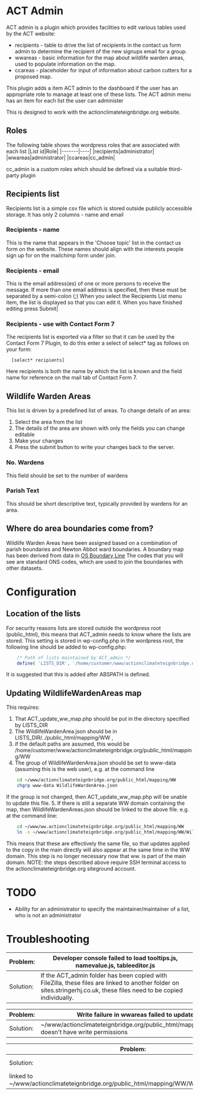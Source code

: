 # ACT Admin
ACT admin is a plugin which provides facilities to edit various tables used by the ACT website:
+ recipients - table to drive the list of recipients in the contact us form admin
            to determine the recipient of the new signups email for a group.
+ wwareas - basic information for the map about wildlife warden areas, used to populate information on the map. 
+ ccareas - placeholder for input of information about carbon cutters for a proposed map.

This plugin adds a item ACT admin to the dashboard if the user has an appropriate role to
        manage at least one of these lists.
The ACT admin menu has an item for each list the user can administer

This is designed to work with the actionclimateteignbridge.org website.

## Roles
The following table shows the wordpress roles that are associated with each list
|List id|Role|
|-------|----|
|recipients|administrator|
|wwareas|administrator|
|ccareas|cc_admin|

cc_admin is a custom roles which should be defined via a suitable third-party plugin

## Recipients list
Recipients list is a simple csv file which is stored outside publicly accessible storage.
It has only 2 columns - name and email

### Recipients - name
This is the name that appears in the 'Choose topic' list in the contact us form on the website.
These names should align with the interests people sign up for on the mailchimp form under join.

### Recipients - email
This is the email address(es) of one or more persons to receive the message.
If more than one email address is specified, then these must be separated by a semi-colon (;)
When you select the Recipients List menu item, the list is displayed so that you 
 can edit it. When you have finished editing press Submit|

### Recipients - use with Contact Form 7
The recipients list is exported via a filter so that it can be used by the Contact Form 7 Plugin,
to do this enter a select of select* tag as follows on your form:
```
  [select* recipients]
```
Here recipients is both the name by which the list is known and the field name for reference on the mail tab of Contact Form 7.

## Wildlife Warden Areas
This list is driven by a predefined list of areas. To change details of an area:
1. Select the area from the list
2. The details of the area are shown with only the fields you can change editable
3. Make your changes
4. Press the submit button to write your changes back to the server.

### No. Wardens
This field should be set to the number of wardens
### Parish Text
This should be short descriptive text, typically provided by wardens for an area.

## Where do area boundaries come from?
Wildlife Warden Areas have been assigned based on a combination of parish boundaries and Newton Abbot ward boundaries.
A boundary map has been derived from data in 
[OS Boundary Line](https://www.ordnancesurvey.co.uk/products/boundary-line)
The codes that you will see are standard ONS codes, which are used to join the boundaries with other datasets.
# Configuration

## Location of the lists
For security reasons lists are stored outside the wordpress root (public_html), 
this means that ACT_admin needs to know where the lists are stored. This setting is stored in wp-config.php in the wordpress root,
the following line should be added to wp-config.php:
```php
    /* Path of lists maintained by ACT_admin */
    define( 'LISTS_DIR', '/home/customer/www/actionclimateteignbridge.org/jobs/');
```
It is suggested that this is added after ABSPATH is defined.

## Updating WildlifeWardenAreas map
This requires:
1. That ACT_update_ww_map.php should be put in the directory specified by LISTS_DIR
2. The WildlifeWardenArea.json should be in LISTS_DIR/../public_html/mapping/WW ,
3. if the default paths are assumed, this would be /home/customer/www/actionclimateteignbridge.org/public_html/mapping/WW
4. The group of WildlifeWardenArea.json should be set to www-data (assuming this is the web user), e.g. at the command line
```bash
    cd ~/www/actionclimateteignbridge.org/public_html/mapping/WW
    chgrp www-data WildlifeWardenArea.json
```
If the group is not changed, then ACT_update_ww_map.php will be unable to update this file.
5. If there is still a separate WW domain containing the map, then WildlifeWardenAreas.json should be linked to the above file.
    e.g. at the command line:
```bash
    cd ~/www/ww.actionclimateteignbridge.org/public_html/mapping/WW
    ln -s ~/www/actionclimateteignbridge.org/public_html/mapping/WW/WildlifeWardenAreas.json ./
```
This means that these are effectively the same file, so that updates applied to the copy in the main directly will also appear at the same time in the WW domain.
This step is no longer necessary now that ww. is part of the main domain.
NOTE: the steps described above require SSH terminal access to the actionclimateteignbridge.org siteground account.

# TODO
+ Ability for an administrator to specify the maintainer/maintainer of a list, who is not an administrator
# Troubleshooting</h1>
|Problem:|Developer console failed to load tooltips.js, namevalue.js, tableeditor.js|
|-------|---------------------------------------------------------------|
|Solution:|If the ACT_admin folder has been copied with FileZilla, these files are linked to another folder on sites.stringerhj.co.uk, these files need to be copied individually.|

|Problem:|Write failure in wwareas failed to update map error reported.|
|-------|---------------------------------------------------------------|
|Solution:|~/www/actionclimateteignbridge.org/public_html/mapping/WW/WildlifeWardenArea.json doesn't have write permissions|

|Problem:|Live WW Map not updated|
|-------|---------------------------------------------------------------|
|Solution:|/www/ww.actionclimateteignbridge.org/public_html/mapping/WW/WildlifeWardenArea.json is not
                    linked to ~/www/actionclimateteignbridge.org/public_html/mapping/WW/WildlifeWardenArea.json|

